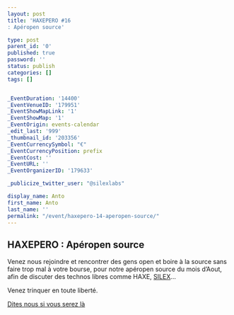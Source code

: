```yaml
---
layout: post
title: 'HAXEPERO #16
: Apéropen source'

type: post
parent_id: '0'
published: true
password: ''
status: publish
categories: []
tags: []


_EventDuration: '14400'
_EventVenueID: '179951'
_EventShowMapLink: '1'
_EventShowMap: '1'
_EventOrigin: events-calendar
_edit_last: '999'
_thumbnail_id: '203356'
_EventCurrencySymbol: "€"
_EventCurrencyPosition: prefix
_EventCost: ''
_EventURL: ''
_EventOrganizerID: '179633'

_publicize_twitter_user: "@silexlabs"

display_name: Anto
first_name: Anto
last_name: ''
permalink: "/event/haxepero-14-aperopen-source/"
---
```


HAXEPERO
: Apéropen source
--------------------------

Venez nous rejoindre et rencontrer des gens open et boire à la source sans faire trop mal à votre bourse, pour notre apéropen source du mois d’Aout, afin de discuter des technos libres comme HAXE, [SILEX](http://silex.me/ "SILEX")…

Venez trinquer en toute liberté.

[Dites nous si vous serez là](https://plus.google.com/events/cfctbdh3o6uqme8m3qrscophhrs?authkey=CNb81tanl5eMsQE "G+ Haxepéro")